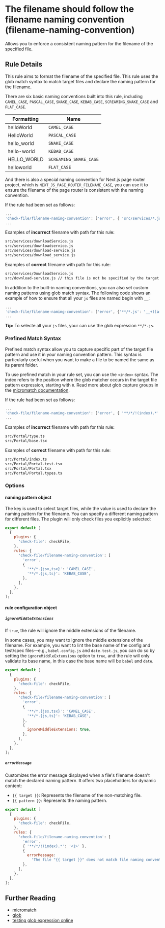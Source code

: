 # The filename should follow the filename naming convention (filename-naming-convention)

Allows you to enforce a consistent naming pattern for the filename of the specified file.

## Rule Details

This rule aims to format the filename of the specified file. This rule uses the glob match syntax to match target files and declare the naming pattern for the filename.

There are six basic naming conventions built into this rule, including `CAMEL_CASE`, `PASCAL_CASE`, `SNAKE_CASE`, `KEBAB_CASE`, `SCREAMING_SNAKE_CASE` and `FLAT_CASE`.

| Formatting  | Name                   |
| ----------- | ---------------------- |
| helloWorld  | `CAMEL_CASE`           |
| HelloWorld  | `PASCAL_CASE`          |
| hello_world | `SNAKE_CASE`           |
| hello-world | `KEBAB_CASE`           |
| HELLO_WORLD | `SCREAMING_SNAKE_CASE` |
| helloworld  | `FLAT_CASE`            |

And there is also a special naming convention for Next.js page router project, which is `NEXT_JS_PAGE_ROUTER_FILENAME_CASE`, you can use it to ensure the filename of the page router is consistent with the naming convention.

If the rule had been set as follows:

```js
...
'check-file/filename-naming-convention': ['error', { 'src/services/*.js': 'PASCAL_CASE' }],
...
```

Examples of **incorrect** filename with path for this rule:

```sh
src/services/downloadService.js
src/services/downloadservice.js
src/services/download-service.js
src/services/download_service.js
```

Examples of **correct** filename with path for this rule:

```sh
src/services/DownloadService.js
src/download-service.js // this file is not be specified by the target pattern, so it is skipped
```

In addition to the built-in naming conventions, you can also set custom naming patterns using glob match syntax. The following code shows an example of how to ensure that all your `js` files are named begin with `__`:

```js
...
'check-file/filename-naming-convention': ['error', {'**/*.js': '__+([a-z])'}],
...
```

**Tip:** To selecte all your `js` files, your can use the glob expression `**/*.js`.

### Prefined Match Syntax

Prefined match syntax allow you to capture specific part of the target file pattern and use it in your naming convention pattern. This syntax is particularly useful when you want to make a file to be named the same as its parent folder.

To use prefined match in your rule set, you can use the `<index>` syntax. The index refers to the position where the glob matcher occurs in the target file pattern expression, starting with `0`. Read more about glob capture groups in the [micromatch documentation](https://github.com/micromatch/micromatch#capture).

If the rule had been set as follows:

```js
...
'check-file/filename-naming-convention': ['error', { '**/*/!(index).*': '<1>' }, { 'ignoreMiddleExtensions': true }],
...
```

Examples of **incorrect** filename with path for this rule:

```sh
src/Portal/type.ts
src/Portal/base.tsx
```

Examples of **correct** filename with path for this rule:

```sh
src/Portal/index.ts
src/Portal/Portal.test.tsx
src/Portal/Portal.tsx
src/Portal/Portal.types.ts
```

### Options

#### naming pattern object

The key is used to select target files, while the value is used to declare the naming pattern for the filename. You can specify a different naming pattern for different files. The plugin will only check files you explicitly selected:

```js
export default [
  {
    plugins: {
      'check-file': checkFile,
    },
    rules: {
      'check-file/filename-naming-convention': [
        'error',
        {
          '**/*.{jsx,tsx}': 'CAMEL_CASE',
          '**/*.{js,ts}': 'KEBAB_CASE',
        },
      ],
    },
  },
];
```

#### rule configuration object

##### `ignoreMiddleExtensions`

If `true`, the rule will ignore the middle extensions of the filename.

In some cases, you may want to ignore the middle extensions of the filename. For example, you want to lint the base name of the config and test/spec files—e.g., `babel.config.js` and `date.test.js`, you can do so by setting the `ignoreMiddleExtensions` option to `true`, and the rule will only validate its base name, in this case the base name will be `babel` and `date`.

```js
export default [
  {
    plugins: {
      'check-file': checkFile,
    },
    rules: {
      'check-file/filename-naming-convention': [
        'error',
        {
          '**/*.{jsx,tsx}': 'CAMEL_CASE',
          '**/*.{js,ts}': 'KEBAB_CASE',
        },
        {
          ignoreMiddleExtensions: true,
        },
      ],
    },
  },
];
```

##### `errorMessage`

Customizes the error message displayed when a file's filename doesn't match the declared naming pattern. It offers two placeholders for dynamic content:

- `{{ target }}`: Represents the filename of the non-matching file.
- `{{ pattern }}`: Represents the naming pattern.

```js
export default [
  {
    plugins: {
      'check-file': checkFile,
    },
    rules: {
      'check-file/filename-naming-convention': [
        'error',
        { '**/*/!(index).*': '<1>' },
        {
          errorMessage:
            'The file "{{ target }}" does not match file naming convention defined("{{ pattern }}") for this project, see contribute.md for details',
        },
      ],
    },
  },
];
```

## Further Reading

- [micromatch](https://github.com/micromatch/micromatch)
- [glob](<https://en.wikipedia.org/wiki/Glob_(programming)>)
- [testing glob expression online](https://globster.xyz)
